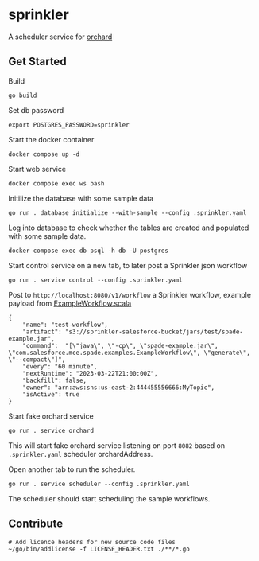 # sprinkler

A scheduler service for [orchard](https://github.com/salesforce/orchard)

## Get Started
Build
```
go build
```
Set db password
```
export POSTGRES_PASSWORD=sprinkler
```
Start the docker container
```
docker compose up -d
```
Start web service
```
docker compose exec ws bash
```
Initilize the database with some sample data
```
go run . database initialize --with-sample --config .sprinkler.yaml
```
Log into database to check whether the tables are created and populated with some sample data.
```
docker compose exec db psql -h db -U postgres
```

Start control service on a new tab, to later post a Sprinkler json workflow
```
go run . service control --config .sprinkler.yaml 
```

Post to `http://localhost:8080/v1/workflow` a Sprinkler workflow, example payload from [ExampleWorkflow.scala](https://github.com/salesforce/spade/blob/main/spade-examples/src/main/scala/com/salesforce/mce/spade/examples/ExampleWorkflow.scala)
```
{
    "name": "test-workflow",
    "artifact": "s3://sprinkler-salesforce-bucket/jars/test/spade-example.jar",
    "command":  "[\"java\", \"-cp\", \"spade-example.jar\", \"com.salesforce.mce.spade.examples.ExampleWorkflow\", \"generate\", \"--compact\"]",
    "every": "60 minute",
    "nextRuntime": "2023-03-22T21:00:00Z",
    "backfill": false,
    "owner": "arn:aws:sns:us-east-2:444455556666:MyTopic",
    "isActive": true
}
```

Start fake orchard service
```
go run . service orchard
```
This will start fake orchard service listening on port `8082` based on `.sprinkler.yaml` scheduler orchardAddress.

Open another tab to run the scheduler.
```
go run . service scheduler --config .sprinkler.yaml
```
The scheduler should start scheduling the sample workflows.


## Contribute

```
# Add licence headers for new source code files
~/go/bin/addlicense -f LICENSE_HEADER.txt ./**/*.go
```
